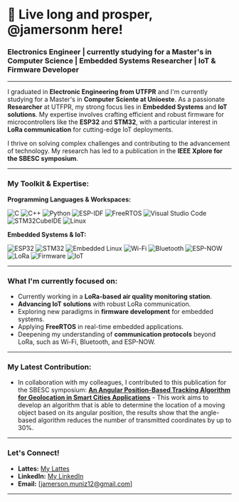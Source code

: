 # 🖖 Live long and prosper, @jamersonm here!
### Electronics Engineer | currently studying for a Master's in Computer Science | Embedded Systems Researcher | IoT & Firmware Developer

---

I graduated in **Electronic Engineering from UTFPR** and I'm currently studying for a Master's in **Computer Sciente at Unioeste**. As a passionate **Researcher** at UTFPR, my strong focus lies in **Embedded Systems** and **IoT solutions**. My expertise involves crafting efficient and robust firmware for microcontrollers like the **ESP32** and **STM32**, with a particular interest in **LoRa communication** for cutting-edge IoT deployments.

I thrive on solving complex challenges and contributing to the advancement of technology. My research has led to a publication in the **IEEE Xplore for the SBESC symposium**.

---

### My Toolkit & Expertise:

**Programming Languages & Workspaces:**
<p>
  <img src="https://img.shields.io/badge/C-00599C?style=for-the-badge&logo=c&logoColor=white" alt="C" />
  <img src="https://img.shields.io/badge/C%2B%2B-00599C?style=for-the-badge&logo=c%2B%2B&logoColor=white" alt="C++" />
  <img src="https://img.shields.io/badge/Python-3776AB?style=for-the-badge&logo=python&logoColor=white" alt="Python" />
  <img src="https://img.shields.io/badge/ESP--IDF-E7352C?style=for-the-badge&logo=espressif&logoColor=white" alt="ESP-IDF" />
  <img src="https://img.shields.io/badge/FreeRTOS-27AE60?style=for-the-badge&logo=freertos&logoColor=white" alt="FreeRTOS" />
  <img src="https://img.shields.io/badge/VS%20Code-007ACC?style=for-the-badge&logo=visualstudiocode&logoColor=white" alt="Visual Studio Code" />
  <img src="https://img.shields.io/badge/STM32CubeIDE-03234B?style=for-the-badge&logo=stmicroelectronics&logoColor=white" alt="STM32CubeIDE" />
  <img src="https://img.shields.io/badge/Linux-000000?style=for-the-badge&logo=linux&logoColor=white" alt="Linux" />
</p>

**Embedded Systems & IoT:**
<p>
  <img src="https://img.shields.io/badge/ESP32-E7352C?style=for-the-badge&logo=espressif&logoColor=white" alt="ESP32" />
  <img src="https://img.shields.io/badge/STM32-03234B?style=for-the-badge&logo=stmicroelectronics&logoColor=white" alt="STM32" />
  <img src="https://img.shields.io/badge/Embedded_Linux-000000?style=for-the-badge&logo=linux&logoColor=white" alt="Embedded Linux" />
  <img src="https://img.shields.io/badge/Wi--Fi-000000?style=for-the-badge&logo=wi-fi&logoColor=white" alt="Wi-Fi" />
  <img src="https://img.shields.io/badge/Bluetooth-0082FC?style=for-the-badge&logo=bluetooth&logoColor=white" alt="Bluetooth" />
  <img src="https://img.shields.io/badge/ESP--NOW-FF6D00?style=for-the-badge&logo=espressif&logoColor=white" alt="ESP-NOW" />
  <img src="https://img.shields.io/badge/LoRa-462E69?style=for-the-badge&logo=lora&logoColor=white" alt="LoRa" />
  <img src="https://img.shields.io/badge/Firmware-000000?style=for-the-badge&logo=firmware&logoColor=white" alt="Firmware" />
  <img src="https://img.shields.io/badge/IoT-007ACC?style=for-the-badge&logo=internet-of-things&logoColor=white" alt="IoT" />
</p>


---

### What I'm currently focused on:
* Currently working in a **LoRa-based air quality monitoring station**.
* **Advancing IoT solutions** with robust LoRa communication.
* Exploring new paradigms in **firmware development** for embedded systems.
* Applying **FreeRTOS** in real-time embedded applications.
* Deepening my understanding of **communication protocols** beyond LoRa, such as Wi-Fi, Bluetooth, and ESP-NOW.

---

### My Latest Contribution:

* In collaboration with my colleagues, I contributed to this publication for the SBESC symposium: **[An Angular Position-Based Tracking Algorithm for Geolocation in Smart Cities Applications](https://ieeexplore.ieee.org/document/10771930)** - This work aims to develop an algorithm that is able to determine the location of a moving object based on its angular position, the results show that the angle-based algorithm reduces the number of transmitted coordinates by up to 30%.

---

### Let's Connect!

* **Lattes:** [My Lattes](http://lattes.cnpq.br/1942270534640148)
* **LinkedIn:** [My LinkedIn](https://www.linkedin.com/in/jamerson-muniz-103a4b17a/)
* **Email:** [jamerson.muniz12@gmail.com]

---
